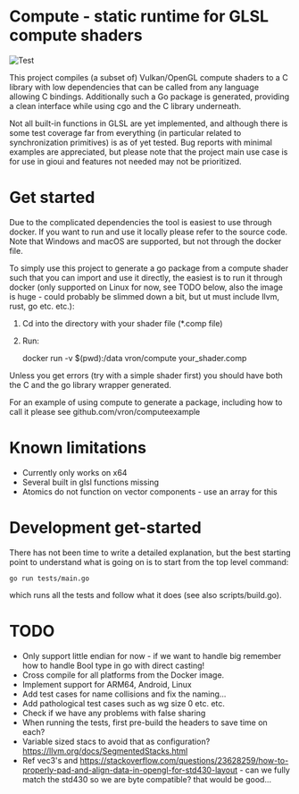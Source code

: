 # Compute - static runtime for GLSL compute shaders

![Test](https://github.com/vron/compute/workflows/Test/badge.svg)

This project compiles (a subset of) Vulkan/OpenGL compute shaders to a C library
with low dependencies that can be called from any language allowing C bindings.
Additionally such a Go package is generated, providing a clean interface while using
cgo and the C library underneath.

Not all built-in functions in GLSL are yet implemented, and although there is some
test coverage far from everything (in particular related to synchronization primitives)
is as of yet tested. Bug reports with minimal examples are appreciated, but please note
that the project main use case is for use in gioui and features not needed may not be
prioritized.

# Get started
Due to the complicated dependencies the tool is easiest to use through docker. If you
want to run and use it locally please refer to the source code. Note that Windows and macOS
are supported, but not through the docker file.

To simply use this project to generate a go package from a compute shader such that you
can import and use it directly, the easiest is to run it through docker (only supported
on Linux for now, see TODO below, also the image is huge - could probably be slimmed down
a bit, but ut must include llvm, rust, go etc. etc.):

1. Cd into the directory with your shader file (*.comp file)

2. Run:

    docker run -v $(pwd):/data vron/compute your_shader.comp

Unless you get errors (try with a simple shader first) you should have both the C and
the go library wrapper generated.

For an example of using compute to generate a package, including how to call it
please see github.com/vron/computeexample

# Known limitations
 - Currently only works on x64
 - Several built in glsl functions missing
 - Atomics do not function on vector components - use an array for this

# Development get-started
There has not been time to write a detailed explanation, but the best starting point to understand
what is going on is to start from the top level command:

    go run tests/main.go

which runs all the tests and follow what it does (see also scripts/build.go).

# TODO
 - Only support little endian for now - if we want to handle big remember how to handle Bool type in go with direct casting!
 - Cross compile for all platforms from the Docker image.
 - Implement support for ARM64, Android, Linux
 - Add test cases for name collisions and fix the naming...
 - Add pathological test cases such as wg size 0 etc. etc.
 - Check if we have any problems with false sharing
 - When running the tests, first pre-build the headers to save time on each?
 - Variable sized stacs to avoid that as configuration? https://llvm.org/docs/SegmentedStacks.html
 - Ref vec3's and https://stackoverflow.com/questions/23628259/how-to-properly-pad-and-align-data-in-opengl-for-std430-layout -  can we fully match the std430 so we are byte compatible? that would be good...